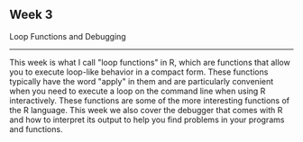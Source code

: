 ## Week 3 

Loop Functions and Debugging

---

This week is what I call "loop functions" in R, which are functions that allow you to execute loop-like behavior in a compact 
form. These functions typically have the word "apply" in them and are particularly convenient when you need to execute a loop 
on the command line when using R interactively. These functions are some of the more interesting functions of the R language. 
This week we also cover the debugger that comes with R and how to interpret its output to help you find problems in your 
programs and functions.
